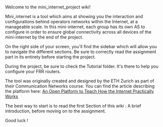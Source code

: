 Welcome to the mini_internet_project wiki!

Mini_internet is a tool which aims at showing you the interaction and configurations 
behind operators networks within the Internet, at a manageable scale. In this mini-internet, 
each group has its own AS to configure in order to ensure global connectivity across all devices of the mini-internet by the end of the project.

On the right side of your screen, you'll find the sidebar which will allow you to navigate the different sections. Be sure to correctly read the assignment part in its entirety before starting the project.

During the project, be sure to check the Tutorial folder. It's there to help you 
configure your FRR routers.

The tool was originally created and designed by the ETH Zurich as part of their Communication Networks course. You can find the article describing the platform here: 
[An Open Platform to Teach How the Internet Practically Works](https://dl.acm.org/doi/abs/10.1145/3402413.3402420)

The best way to start is to read the first Section of this wiki : A brief introduction, before moving on to the assignment. 

Good luck !

